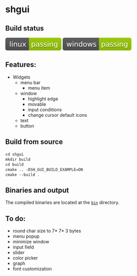 # shgui

## Build status
[![linux-status](.shci/linux-exit_code.svg)](.shci/linux-log.md)
[![windows-status](.shci/windows-exit_code.svg)](.shci/windows-log.md)

## Features:
* Widgets
    * menu bar
        * menu item
    * window
        * highlight edge
        * movable
        * input conditions
        * change cursor default icons
    * text
    * button

## Build from source
```batch
cd shgui
mkdir build
cd build
cmake .. -DSH_GUI_BUILD_EXAMPLE=ON
cmake --build .
```

## Binaries and output 
The compiled binaries are located at the [`bin`](/bin) directory.

## To do:
* round char size to 7* 7* 3 bytes
* menu popup
* minimize window
* input field
* slider
* color picker
* graph
* font customization
